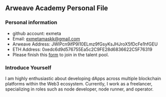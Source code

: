 ## Arweave Academy Personal File

### Personal information

* github account: exmeta
* Email: exmetamaskk@gmail.com
* Arweave Address: JWIPcn9ifP9l10ELmz9fGsyKsJHJroX5fDcFe1hfGEU
* ETH Address: 0xedc6d9d576755Ea5c2C9FE28d6836622C5F76319
* Please finish this [form](https://docs.google.com/forms/d/e/1FAIpQLSfWA5fIIcBgmRppm3jNz5vmf9Mai_QMVil-2pO4r7YKn_Zhtw/viewform?usp=sf_link) to join in the talent pool.

### Introduce Yourself
I am highly enthusiastic about developing dApps across multiple blockchain platforms within the Web3 ecosystem. Currently, I work as a freelancer, specializing in roles such as node developer, node runner, and operator.

